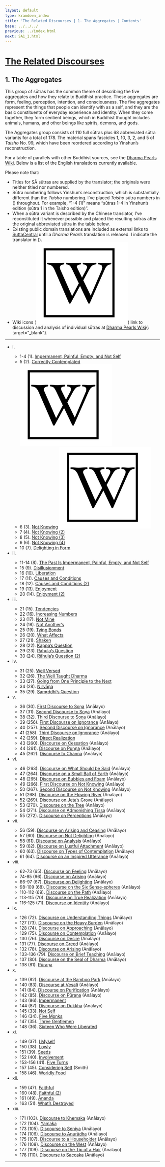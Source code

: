 ```yaml
---
layout: default
type: kramdown_index
title: 'The Related Discourses | 1. The Aggregates | Contents'
base: ../../../
previous: ../index.html
next: SA1_1.html
---
```


# [The Related Discourses](../index.html)
## 1. The Aggregates

This group of sūtras has the common theme of describing the five aggregates and how they relate to Buddhist practice. These aggregates are form, feeling, perception, intention, and consciousness. The five aggregates represent the things that people can identify with as a self, and they are the basic constituents of everyday experience and identity. When they come together, they form sentient beings, which in Buddhist thought includes animals, humans, and other beings like spirits, demons, and gods.

The Aggregates group consists of 110 full sūtras plus 68 abbreviated sūtra variants for a total of 178. The material spans fascicles 1, 10, 3, 2, and 5 of *Taisho* No. 99, which have been reordered according to Yinshun’s reconstruction.

For a table of parallels with other Buddhist sources, see the [Dharma Pearls Wiki](https://dharmapearls.net/dharmabase/index.php/Aggregates_Sa%E1%B9%83yukta). Below is a list of the English translations currently available.

Please note that:
* Titles for SĀ sūtras are supplied by the translator; the originals were neither titled nor numbered.
* Sūtra numbering follows Yinshun’s reconstruction, which is substantially different than the *Taisho* numbering. I’ve placed *Taisho* sūtra numbers in () throughout. For example, “1-4 (1)” means “sūtras 1-4 in Yinshun’s edition (sūtra 1 in the Taisho edition)”.
* When a sūtra variant is described by the Chinese translator, I’ve reconstituted it whenever possible and placed the resulting sūtras after the original abbreviated sūtra in the table below.
* Existing public domain translations are included as external links to [SuttaCentral](https:\\suttacentral.net) until a *Dharma Pearls* translation is released. I indicate the translator in ().
* Wiki icons (<img class="inline-icon" src="..\..\..\assets\img\Wikipedia_article_icon_BLACK.svg"/>) link to discussion and analysis of individual sūtras at [Dharma Pearls Wiki](https://wiki.dharmapearls.net){: target="_blank"}.

---

<ul class="list-style-none">
  <li>i.</li>
  <ul>
    <li>1-4 (1). <a href="SA1_1-4.html">Impermanent, Painful, Empty, and Not Self</a></li>
    <li>5 (2). <a href="SA1_5.html">Correctly Contemplated</a> <a href="https://dharmapearls.net/dharmabase/index.php?title=S%C4%80_1.5_Correctly_Contemplated" target="_blank"><img class="inline-icon" src="..\..\..\assets\img\Wikipedia_article_icon_BLACK.svg"/></a></li>
    <li>6 (3). <a href="SA1_6.html">Not Knowing</a> <a href="https://dharmapearls.net/dharmabase/index.php?title=S%C4%80_1.6_Not_Knowing" target="_blank"><img class="inline-icon" src="..\..\..\assets\img\Wikipedia_article_icon_BLACK.svg"/></a></li>
    <li>7 (4). <a href="SA1_7.html">Not Knowing (2)</a></li>
    <li>8 (5). <a href="SA1_8.html">Not Knowing (3)</a></li>
    <li>9 (6). <a href="SA1_9.html">Not Knowing (4)</a></li>
    <li>10 (7). <a href="SA1_10.html">Delighting in Form</a></li>
  </ul>
  <li>ii.</li>
  <ul>
    <li>11-14 (8). <a href="SA1_11-14.html">The Past Is Impermanent, Painful, Empty, and Not Self</a></li>
    <li>15 (9). <a href="SA1_15.html">Disillusionment</a></li>
    <li>16 (10). <a href="SA1_16.html">Liberation</a></li>
    <li>17 (11). <a href="SA1_17.html">Causes and Conditions</a></li>
    <li>18 (12). <a href="SA1_18.html">Causes and Conditions (2)</a></li>
    <li>19 (13). <a href="SA1_19.html">Enjoyment</a></li>
    <li>20 (14). <a href="SA1_20.html">Enjoyment (2)</a></li>
  </ul>
  <li>iii.</li>
  <ul>
    <li>21 (15). <a href="SA1_21.html">Tendencies</a></li>
    <li>22 (16). <a href="SA1_22.html">Increasing Numbers</a></li>
    <li>23 (17). <a href="SA1_23.html">Not Mine</a></li>
    <li>24 (18). <a href="SA1_24.html">Not Another’s</a></li>
    <li>25 (19). <a href="SA1_25.html">Tying Bonds</a></li>
    <li>26 (20). <a href="SA1_26.html">What Affects</a></li>
    <li>27 (21). <a href="SA1_27.html">Shaken</a></li>
    <li>28 (22). <a href="SA1_28.html">Kappa’s Question</a></li>
    <li>29 (23). <a href="SA1_29.html">Rāhula’s Question</a></li>
    <li>30 (24). <a href="SA1_30.html">Rāhula’s Question (2)</a></li>
  </ul>
  <li>iv.</li>
  <ul>
  <li>31 (25). <a href="SA1_31.html">Well Versed</a></li>
  <li>32 (26). <a href="SA1_32.html">The Well Taught Dharma</a></li>
  <li>33 (27). <a href="SA1_33.html">Going from One Principle to the Next</a></li>
  <li>34 (28). <a href="SA1_34.html">Nirvāṇa</a></li>
  <li>35 (29). <a href="SA1_35.html">Samṛddhi’s Question</a></li>
  </ul>
  <li>v.</li>
  <ul>
  <li>36 (30). <a href="https://suttacentral.net/sa30/en/analayo" target="_blank">First Discourse to Soṇa</a> (Anālayo)</li>
  <li>37 (31). <a href="https://suttacentral.net/sa31/en/analayo" target="_blank">Second Discourse to Soṇa</a> (Anālayo)</li>
  <li>38 (32). <a href="https://suttacentral.net/sa32/en/analayo" target="_blank">Third Discourse to Soṇa</a> (Anālayo)</li>
  <li>39 (256). <a href="https://suttacentral.net/sa256/en/analayo" target="_blank">First Discourse on Ignorance</a> (Anālayo)</li>
  <li>40 (257). <a href="https://suttacentral.net/sa257/en/analayo" target="_blank">Second Discourse on Ignorance</a> (Anālayo)</li>
  <li>41 (258). <a href="https://suttacentral.net/sa258/en/analayo" target="_blank">Third Discourse on Ignorance</a> (Anālayo)</li>
  <li>42 (259). <a href="SA1_42.html">Direct Realization</a></li>
  <li>43 (260). <a href="https://suttacentral.net/sa260/en/analayo" target="_blank">Discourse on Cessation</a> (Anālayo)</li>
  <li>44 (261). <a href="https://suttacentral.net/sa261/en/analayo" target="_blank">Discourse on Puṇṇa</a> (Anālayo)</li>
  <li>45 (262). <a href="https://suttacentral.net/sa262/en/analayo" target="_blank">Discourse to Channa</a> (Anālayo)</li>
  </ul>
  <li>vi.</li>
  <ul>
    <li>46 (263). <a href="https://suttacentral.net/sa263/en/analayo" target="_blank">Discourse on What Should be Said</a> (Anālayo)</li>
    <li>47 (264). <a href="https://suttacentral.net/sa264/en/analayo" target="_blank">Discourse on a Small Ball of Earth</a> (Anālayo)</li>
    <li>48 (265). <a href="https://suttacentral.net/sa265/en/analayo" target="_blank">Discourse on Bubbles and Foam</a> (Anālayo)</li>
    <li>49 (266). <a href="https://suttacentral.net/sa266/en/analayo" target="_blank">First Discourse on Not Knowing</a> (Anālayo)</li>
    <li>50 (267). <a href="https://suttacentral.net/sa267/en/analayo" target="_blank">Second Discourse on Not Knowing</a> (Anālayo)</li>
    <li>51 (268). <a href="https://suttacentral.net/sa268/en/analayo" target="_blank">Discourse on the Flowing River</a> (Anālayo)</li>
    <li>52 (269). <a href="https://suttacentral.net/sa269/en/analayo" target="_blank">Discourse on Jeta’s Grove</a> (Anālayo)</li>
    <li>53 (270). <a href="https://suttacentral.net/sa270/en/analayo" target="_blank">Discourse on the Tree</a> (Anālayo)</li>
    <li>54 (271). <a href="https://suttacentral.net/sa271/en/analayo" target="_blank">Discourse on Admonishing Tissa</a> (Anālayo)</li>
    <li>55 (272). <a href="https://suttacentral.net/sa272/en/analayo" target="_blank">Discourse on Perceptions</a> (Anālayo)</li>
  </ul>
  <li>vii.</li>
  <ul>
    <li>56 (59). <a href="https://suttacentral.net/sa59/en/analayo" target="_blank">Discourse on Arising and Ceasing</a> (Anālayo)</li>
    <li>57 (60). <a href="https://suttacentral.net/sa60/en/analayo" target="_blank">Discourse on Not Delighting</a> (Anālayo)</li>
    <li>58 (61). <a href="https://suttacentral.net/sa61/en/analayo" target="_blank">Discourse on Analysis</a> (Anālayo)</li>
    <li>59 (62). <a href="https://suttacentral.net/sa62/en/analayo" target="_blank">Discourse on Lustful Attachment</a> (Anālayo)</li>
    <li>60 (63). <a href="https://suttacentral.net/sa63/en/analayo" target="_blank">Discourse on Types of Contemplation</a> (Anālayo)</li>
    <li>61 (64). <a href="https://suttacentral.net/sa64/en/analayo" target="_blank">Discourse on an Inspired Utterance</a> (Anālayo)</li>
  </ul>
  <li>viii.</li>
  <ul>
    <li>62-73 (65). <a href="https://suttacentral.net/sa65/en/analayo" target="_blank">Discourse on Feeling</a> (Anālayo)</li>
          <!--
          <h4>63. Feeling (2) [T99.65]</h4>
          <h4>64. Feeling (3) [T99.65]</h4>
          <h4>65. Feeling (4) [T99.65]</h4>
          <h4>66. Feeling (5) [T99.65]</h4>
          <h4>67. Feeling (6) [T99.65]</h4>
          <h4>68. Feeling (7) [T99.65]</h4>
          <h4>69. Feeling (8) [T99.65]</h4>
          <h4>70. Feeling (9) [T99.65]</h4>
          <h4>71. Feeling (10) [T99.65]</h4>
          <h4>72. Feeling (11) [T99.65]</h4>
          <h4>73. Feeling (12) [T99.65]</h4>
          -->
    <li>74-85 (66). <a href="https://suttacentral.net/sa66/en/analayo" target="_blank">Discourse on Arising</a> (Anālayo)</li>
          <!--
          <h4>75. Arising (2) [T99.66]</h4>
          <h4>76. Arising (3) [T99.66]</h4>
          <h4>77. Arising (4) [T99.66]</h4>
          <h4>78. Arising (5) [T99.66]</h4>
          <h4>79. Arising (6) [T99.66]</h4>
          <h4>80. Arising (7) [T99.66]</h4>
          <h4>81. Arising (8) [T99.66]</h4>
          <h4>82. Arising (9) [T99.66]</h4>
          <h4>83. Arising (10) [T99.66]</h4>
          <h4>84. Arising (11) [T99.66]</h4>
          <h4>85. Arising (12) [T99.66]</h4>
          -->
    <li>86-97 (67). <a href="https://suttacentral.net/sa67/en/analayo" target="_blank">Discourse on Delighting</a> (Anālayo)</li>
          <!--
          <h4>87. Delighting (2) [T99.67]</h4>
          <h4>88. Delighting (3) [T99.67]</h4>
          <h4>89. Delighting (4) [T99.67]</h4>
          <h4>90. Delighting (5) [T99.67]</h4>
          <h4>91. Delighting (6) [T99.67]</h4>
          <h4>92. Delighting (7) [T99.67]</h4>
          <h4>93. Delighting (8) [T99.67]</h4>
          <h4>94. Delighting (9) [T99.67]</h4>
          <h4>95. Delighting (10) [T99.67]</h4>
          <h4>96. Delighting (11) [T99.67]</h4>
          <h4>97. Delighting (12) [T99.67]</h4>
          -->
    <li>98-109 (68). <a href="https://suttacentral.net/sa68/en/analayo" target="_blank">Discourse on the Six Sense-spheres</a> (Anālayo)</li>
          <!--
          <h4>99. Six Sense-spheres (2) [T99.68]</h4>
          <h4>100. Six Sense-spheres (3) [T99.68]</h4>
          <h4>101. Six Sense-spheres (4) [T99.68]</h4>
          <h4>102. Six Sense-spheres (5) [T99.68]</h4>
          <h4>103. Six Sense-spheres (6) [T99.68]</h4>
          <h4>104. Six Sense-spheres (7) [T99.68]</h4>
          <h4>105. Six Sense-spheres (8) [T99.68]</h4>
          <h4>106. Six Sense-spheres (9) [T99.68]</h4>
          <h4>107. Six Sense-spheres (10) [T99.68]</h4>
          <h4>108. Six Sense-spheres (11) [T99.68]</h4>
          <h4>109. Six Sense-spheres (12) [T99.68]</h4>
          -->
    <li>110-112 (69). <a href="https://suttacentral.net/sa69/en/analayo" target="_blank">Discourse on the Path</a> (Anālayo)</li>
          <!--
          <h4>111. The Path (2) <a href="" target="_blank">T99.69]</h4>
          <h4>112. The Path (3) [T99.69]</h4>
          -->
    <li>113-115 (70). <a href="https://suttacentral.net/sa70/en/analayo" target="_blank">Discourse on True Realization</a> (Anālayo)</li>
          <!--
          <h4>114. True Realization (2) [T99.70]</h4>
          <h4>115. True Realization (3) [T99.70]</h4>
          -->
    <li>116-125 (71). <a href="https://suttacentral.net/sa71/en/analayo" target="_blank">Discourse on Identity</a> (Anālayo)</li>
          <!--
          <h4>117. Identity (2) [T99.71]</h4>
          <h4>118. Identity (3) [T99.71]</h4>
          <h4>119. Identity (4) [T99.71]</h4>
          <h4>120. Identity (5) [T99.71]</h4>
          <h4>121. Identity (6) [T99.71]</h4>
          <h4>122. Identity (7) [T99.71]</h4>
          <h4>123. Identity (8) [T99.71]</h4>
          <h4>124. Identity (9) [T99.71]</h4>
          <h4>125. Identity (10) [T99.71]</h4>
          -->
  </ul>
  <li>ix.</li>
  <ul>
    <li>126 (72). <a href="https://suttacentral.net/sa72/en/analayo" target="_blank">Discourse on Understanding Things</a> (Anālayo)</li>
    <li>127 (73). <a href="https://suttacentral.net/sa73/en/analayo" target="_blank">Discourse on the Heavy Burden</a> (Anālayo)</li>
    <li>128 (74). <a href="https://suttacentral.net/sa74/en/analayo" target="_blank">Discourse on Approaching</a> (Anālayo)</li>
    <li>129 (75). <a href="https://suttacentral.net/sa75/en/analayo" target="_blank">Discourse on Contemplation</a> (Anālayo)</li>
    <li>130 (76). <a href="https://suttacentral.net/sa76/en/analayo" target="_blank">Discourse on Desire</a> (Anālayo)</li>
    <li>131 (77). <a href="https://suttacentral.net/sa77/en/analayo" target="_blank">Discourse on Greed</a> (Anālayo)</li>
    <li>132 (78). <a href="https://suttacentral.net/sa78/en/analayo" target="_blank">Discourse on Arising</a> (Anālayo)</li>
    <li>133-136 (79). <a href="https://suttacentral.net/sa79/en/analayo" target="_blank">Discourse on Brief Teaching</a> (Anālayo)</li>
          <!--
          <h4>134. Brief Teaching (2) [T99.79]</h4>
          <h4>135. Brief Teaching (3) [T99.79]</h4>
          <h4>136. Brief Teaching (4) [T99.79]</h4>
          -->
    <li>137 (80). <a href="https://suttacentral.net/sa80/en/analayo" target="_blank">Discourse on the Seal of Dharma</a> (Anālayo)</li>
    <li>138 (81). <a href="SA1_138.html">Pūraṇa</a></li>
  </ul>
  <li>x.</li>
  <ul>
    <li>139 (82). <a href="https://suttacentral.net/sa82/en/analayo" target="_blank">Discourse at the Bamboo Park</a> (Anālayo)</li>
    <li>140 (83). <a href="https://suttacentral.net/sa83/en/analayo" target="_blank">Discourse at Vesalī</a> (Anālayo)</li>
    <li>141 (84). <a href="https://suttacentral.net/sa84/en/analayo" target="_blank">Discourse on Purification</a> (Anālayo)</li>
    <li>142 (85). <a href="https://suttacentral.net/sa85/en/analayo" target="_blank">Discourse on Pūraṇa</a> (Anālayo)</li>
    <li>143 (86). <a href="SA1_143.html">Impermanent</a></li>
    <li>144 (87). <a href="https://suttacentral.net/sa87/en/analayo" target="_blank">Discourse on Dukkha</a> (Anālayo)</li>
    <li>145 (33). <a href="SA1_145.html">Not Self</a></li>
    <li>146 (34). <a href="SA1_146.html">Five Monks</a></li>
    <li>147 (35). <a href="SA1_147.html">Three Gentlemen</a></li>
    <li>148 (36). <a href="SA1_148.html">Sixteen Who Were Liberated</a></li>
  </ul>
  <li>xi.</li>
  <ul>
    <li>149 (37). <a href="SA1_149.html">I Myself</a></li>
    <li>150 (38). <a href="SA1_150.html">Lowly</a></li>
    <li>151 (39). <a href="SA1_151.html">Seeds</a></li>
    <li>152 (40). <a href="SA1_152.html">Involvement</a></li>
    <li>153-156 (41). <a href="SA1_153.html">Five Turns</a></li>
          <!-- <h4>154. Seven Abodes [T99.42]</h4>
          <h4>155. Grasping Attachment [T99.43]</h4>
          <h4>156. Tied to Attachment [T99.44]</h4>
          -->
    <li>157 (45). <a href="https://suttacentral.net/sa45/en/smith" target="_blank">Considering Self</a> (Smith)</li>   
    <li>158 (46). <a href="SA1_158.html">Worldly Food</a></li>
  </ul>
  <li>xii.</li>
  <ul>
    <li>159 (47). <a href="SA1_159.html" target="_blank">Faithful</a></li>
    <li>160 (48). <a href="SA1_160.html" target="_blank">Faithful (2)</a></li>
    <li>161 (49). <a href="SA1_161.html">Ānanda</a></li>
          <!--<h4>162. Ānanda (2) [T99.50]</h4>-->
    <li>163 (51). <a href="SA1_163.html">What’s Destroyed</a></li>
          <!--<h4>164. [Udika] [T99.52]</h4>
          <h4>165. Brahmin [T99.53]</h4>
          <h4>166. Worldly [T99.54]</h4>
          <h4>167. Aggregates [T99.55]</h4>
          <h4>168. With and Without Contaminants [T99.56]</h4>
          -->
  </ul>
  <li>xiii.</li>
  <ul>
          <!--
          <h4>169. Root of the Aggregates [T99.57]</h4>
          <h4>170. Aggregates Are Acquired [T99.58]</h4>
          -->
    <li>171 (103). <a href="https://suttacentral.net/sa103/en/analayo" target="_blank">Discourse to Khemaka</a> (Anālayo)</li>
    <li>172 (104). <a href="SA1_172.html">Yamaka</a></li>
    <li>173 (105). <a href="https://suttacentral.net/sa105/en/analayo" target="_blank">Discourse to Seniya</a> (Anālayo)</li>
    <li>174 (106). <a href="https://suttacentral.net/sa106/en/analayo" target="_blank">Discourse to Anurādha</a> (Anālayo)</li>
    <li>175 (107). <a href="https://suttacentral.net/sa107/en/analayo" target="_blank">Discourse to a Householder</a> (Anālayo)</li>
    <li>176 (108). <a href="https://suttacentral.net/sa108/en/analayo" target="_blank">Discourse on the West</a> (Anālayo)</li>
    <li>177 (109). <a href="https://suttacentral.net/sa109/en/analayo" target="_blank">Discourse on the Tip of a Hair</a> (Anālayo)</li>
    <li>178 (110). <a href="https://suttacentral.net/sa110/en/analayo" target="_blank">Discourse to Saccaka</a> (Anālayo)</li>
  </ul>
</ul>

---
